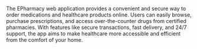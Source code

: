 The EPharmacy web application provides a convenient and secure way to order medications and healthcare products online. Users can easily browse, purchase prescriptions, and access over-the-counter drugs from certified pharmacies. With features like secure transactions, fast delivery, and 24/7 support, the app aims to make healthcare more accessible and efficient from the comfort of your home.
